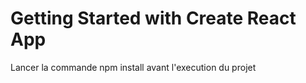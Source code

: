 # Getting Started with Create React App

Lancer la commande npm install avant l'execution du projet 

